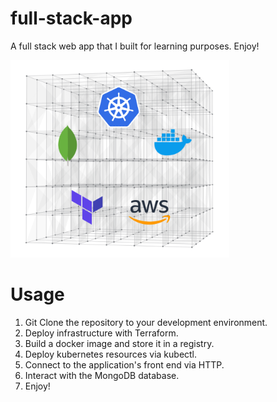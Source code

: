 # full-stack-app
A full stack web app that I built for learning purposes. Enjoy!

<img src="/images/architecture.png" width="350">

# Usage
1) Git Clone the repository to your development environment.
2) Deploy infrastructure with Terraform.
3) Build a docker image  and store it in a registry.
4) Deploy kubernetes resources via kubectl.
6) Connect to the application's front end via HTTP.
7) Interact with the MongoDB database.
8) Enjoy!
